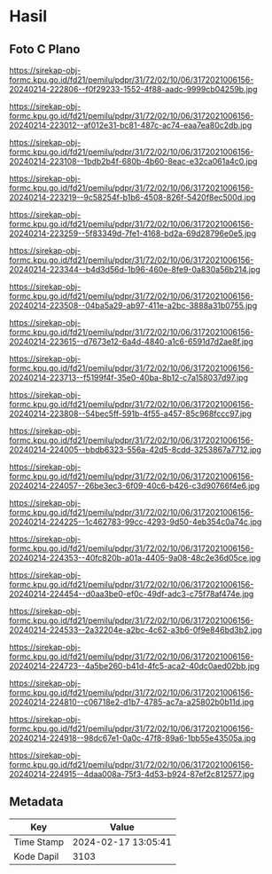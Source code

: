 # Hasil

## Foto C Plano

https://sirekap-obj-formc.kpu.go.id/fd21/pemilu/pdpr/31/72/02/10/06/3172021006156-20240214-222806--f0f29233-1552-4f88-aadc-9999cb04259b.jpg

https://sirekap-obj-formc.kpu.go.id/fd21/pemilu/pdpr/31/72/02/10/06/3172021006156-20240214-223012--af012e31-bc81-487c-ac74-eaa7ea80c2db.jpg

https://sirekap-obj-formc.kpu.go.id/fd21/pemilu/pdpr/31/72/02/10/06/3172021006156-20240214-223108--1bdb2b4f-680b-4b60-8eac-e32ca061a4c0.jpg

https://sirekap-obj-formc.kpu.go.id/fd21/pemilu/pdpr/31/72/02/10/06/3172021006156-20240214-223219--9c58254f-b1b6-4508-826f-5420f8ec500d.jpg

https://sirekap-obj-formc.kpu.go.id/fd21/pemilu/pdpr/31/72/02/10/06/3172021006156-20240214-223259--5f83349d-7fe1-4168-bd2a-69d28796e0e5.jpg

https://sirekap-obj-formc.kpu.go.id/fd21/pemilu/pdpr/31/72/02/10/06/3172021006156-20240214-223344--b4d3d56d-1b96-460e-8fe9-0a830a56b214.jpg

https://sirekap-obj-formc.kpu.go.id/fd21/pemilu/pdpr/31/72/02/10/06/3172021006156-20240214-223508--04ba5a29-ab97-411e-a2bc-3888a31b0755.jpg

https://sirekap-obj-formc.kpu.go.id/fd21/pemilu/pdpr/31/72/02/10/06/3172021006156-20240214-223615--d7673e12-6a4d-4840-a1c6-6591d7d2ae8f.jpg

https://sirekap-obj-formc.kpu.go.id/fd21/pemilu/pdpr/31/72/02/10/06/3172021006156-20240214-223713--f5199f4f-35e0-40ba-8b12-c7a158037d97.jpg

https://sirekap-obj-formc.kpu.go.id/fd21/pemilu/pdpr/31/72/02/10/06/3172021006156-20240214-223808--54bec5ff-591b-4f55-a457-85c968fccc97.jpg

https://sirekap-obj-formc.kpu.go.id/fd21/pemilu/pdpr/31/72/02/10/06/3172021006156-20240214-224005--bbdb6323-556a-42d5-8cdd-3253867a7712.jpg

https://sirekap-obj-formc.kpu.go.id/fd21/pemilu/pdpr/31/72/02/10/06/3172021006156-20240214-224057--26be3ec3-6f09-40c6-b426-c3d90766f4e6.jpg

https://sirekap-obj-formc.kpu.go.id/fd21/pemilu/pdpr/31/72/02/10/06/3172021006156-20240214-224225--1c462783-99cc-4293-9d50-4eb354c0a74c.jpg

https://sirekap-obj-formc.kpu.go.id/fd21/pemilu/pdpr/31/72/02/10/06/3172021006156-20240214-224353--40fc820b-a01a-4405-9a08-48c2e36d05ce.jpg

https://sirekap-obj-formc.kpu.go.id/fd21/pemilu/pdpr/31/72/02/10/06/3172021006156-20240214-224454--d0aa3be0-ef0c-49df-adc3-c75f78af474e.jpg

https://sirekap-obj-formc.kpu.go.id/fd21/pemilu/pdpr/31/72/02/10/06/3172021006156-20240214-224533--2a32204e-a2bc-4c62-a3b6-0f9e846bd3b2.jpg

https://sirekap-obj-formc.kpu.go.id/fd21/pemilu/pdpr/31/72/02/10/06/3172021006156-20240214-224723--4a5be260-b41d-4fc5-aca2-40dc0aed02bb.jpg

https://sirekap-obj-formc.kpu.go.id/fd21/pemilu/pdpr/31/72/02/10/06/3172021006156-20240214-224810--c06718e2-d1b7-4785-ac7a-a25802b0b11d.jpg

https://sirekap-obj-formc.kpu.go.id/fd21/pemilu/pdpr/31/72/02/10/06/3172021006156-20240214-224918--98dc67e1-0a0c-47f8-89a6-1bb55e43505a.jpg

https://sirekap-obj-formc.kpu.go.id/fd21/pemilu/pdpr/31/72/02/10/06/3172021006156-20240214-224915--4daa008a-75f3-4d53-b924-87ef2c812577.jpg


## Metadata

| Key        | Value               |
| ---------- | ------------------- |
| Time Stamp | 2024-02-17 13:05:41 |
| Kode Dapil | 3103                |



